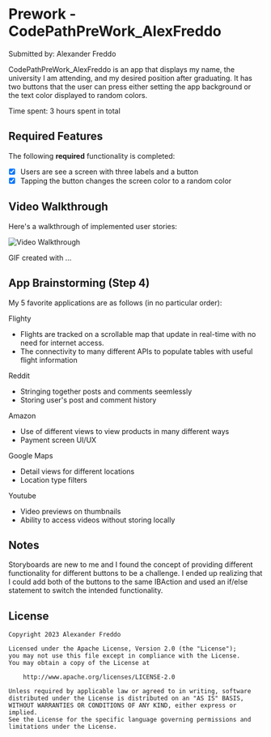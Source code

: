 # Prework - CodePathPreWork_AlexFreddo

Submitted by: Alexander Freddo

CodePathPreWork_AlexFreddo is an app that displays my name, the university I am attending, and my desired position after graduating. It has two buttons that the user can press either setting the app background or the text color displayed to random colors.

Time spent: 3 hours spent in total

## Required Features

The following **required** functionality is completed:

- [X] Users are see a screen with three labels and a button
- [X] Tapping the button changes the screen color to a random color
 
## Video Walkthrough

Here's a walkthrough of implemented user stories:

<img src='http://i.imgur.com/link/to/your/gif/file.gif' title='Video Walkthrough' width='' alt='Video Walkthrough' />

<!-- Replace this with whatever GIF tool you used! -->
GIF created with ...  
<!-- Recommended tools:
[Kap](https://getkap.co/) for macOS
[ScreenToGif](https://www.screentogif.com/) for Windows
[peek](https://github.com/phw/peek) for Linux. -->

## App Brainstorming (Step 4)

My 5 favorite applications are as follows (in no particular order):

Flighty
- Flights are tracked on a scrollable map that update in real-time with no need for internet access.
- The connectivity to many different APIs to populate tables with useful flight information

Reddit
- Stringing together posts and comments seemlessly
- Storing user's post and comment history

Amazon
- Use of different views to view products in many different ways
- Payment screen UI/UX

Google Maps
- Detail views for different locations
- Location type filters

Youtube
- Video previews on thumbnails
- Ability to access videos without storing locally

## Notes

Storyboards are new to me and I found the concept of providing different functionality for different buttons to be a challenge. I ended up realizing that I could add both of the buttons to the same IBAction and used an if/else statement to switch the intended functionality.

## License

    Copyright 2023 Alexander Freddo

    Licensed under the Apache License, Version 2.0 (the "License");
    you may not use this file except in compliance with the License.
    You may obtain a copy of the License at

        http://www.apache.org/licenses/LICENSE-2.0

    Unless required by applicable law or agreed to in writing, software
    distributed under the License is distributed on an "AS IS" BASIS,
    WITHOUT WARRANTIES OR CONDITIONS OF ANY KIND, either express or implied.
    See the License for the specific language governing permissions and
    limitations under the License.
